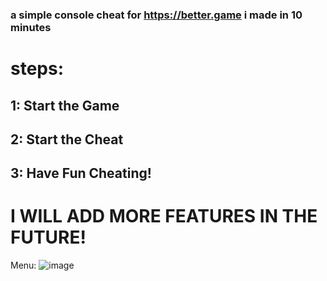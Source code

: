 ### a simple console cheat for https://better.game i made in 10 minutes
# steps:
## 1: Start the Game
## 2: Start the Cheat
## 3: Have Fun Cheating!

# I WILL ADD MORE FEATURES IN THE FUTURE!


Menu:
![image](https://github.com/user-attachments/assets/b3a8a8c6-d071-4848-bfa8-fc188eb71838)
